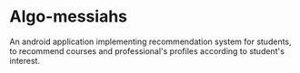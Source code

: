 # Algo-messiahs

An android application implementing recommendation system for students, to recommend courses and professional's profiles according to student's interest.
